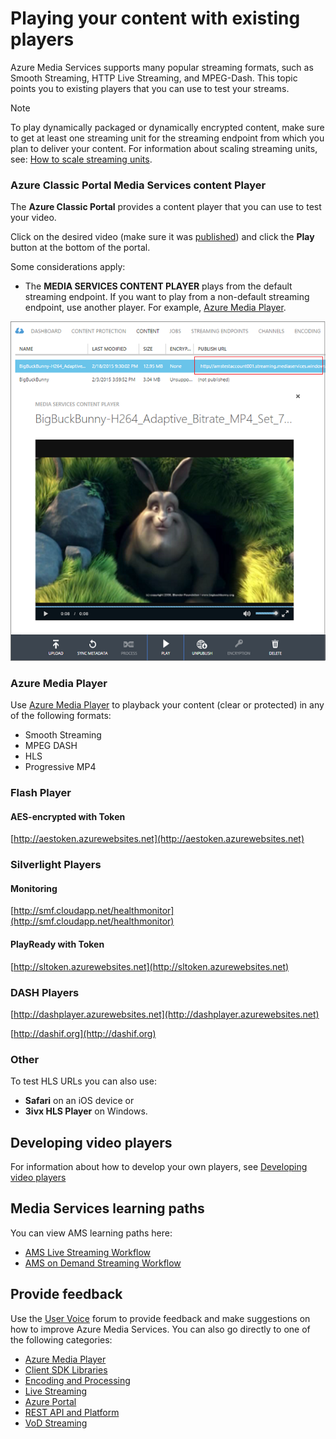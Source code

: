 <properties 
    pageTitle="Playback your content" 
    description="This topic lists existing players that you can use to playback your content." 
    services="media-services" 
    documentationCenter="" 
    authors="Juliako" 
    manager="dwrede" 
    editor=""/>

<tags 
    ms.service="media-services" 
    ms.workload="media" 
    ms.tgt_pltfrm="na" 
    ms.devlang="na" 
    ms.topic="article" 
    ms.date="11/03/2015"
    ms.author="juliako"/>


# Playing your content with existing players
Azure Media Services supports many popular streaming formats, such as Smooth Streaming, HTTP Live Streaming, and MPEG-Dash. This topic points you to existing players that you can use to test your streams.  

> [!NOTE]
> To play dynamically packaged or dynamically encrypted content, make sure to get at least one streaming unit for the streaming endpoint from which you plan to deliver your content. For information about scaling streaming units, see: [How to scale streaming units](media-services-manage-origins.md#scale_streaming_endpoints).
> 
> 
### Azure Classic Portal Media Services content Player
The **Azure Classic Portal** provides a content player that you can use to test your video.

Click on the desired video (make sure it was [published](media-services-manage-content.md#publish)) and click the **Play** button at the bottom of the portal. 

Some considerations apply:

* The **MEDIA SERVICES CONTENT PLAYER** plays from the default streaming endpoint. If you want to play from a non-default streaming endpoint, use another player. For example, [Azure Media Player](http://amsplayer.azurewebsites.net/azuremediaplayer.html).

![AMSPlayer][AMSPlayer]

### Azure Media Player
Use [Azure Media Player](http://amsplayer.azurewebsites.net/azuremediaplayer.html) to playback your content (clear or protected) in any of the following formats:

* Smooth Streaming
* MPEG DASH
* HLS
* Progressive MP4

### Flash Player
#### AES-encrypted with Token
[http://aestoken.azurewebsites.net](http://aestoken.azurewebsites.net)

### Silverlight Players
#### Monitoring
[http://smf.cloudapp.net/healthmonitor](http://smf.cloudapp.net/healthmonitor)

#### PlayReady with Token
[http://sltoken.azurewebsites.net](http://sltoken.azurewebsites.net)

### DASH Players
[http://dashplayer.azurewebsites.net](http://dashplayer.azurewebsites.net)

[http://dashif.org](http://dashif.org)

### Other
To test HLS URLs you can also use:

* **Safari** on an iOS device or
* **3ivx HLS Player** on Windows.

## Developing video players
For information about how to develop your own players, see [Developing video players](media-services-develop-video-players.md)

## Media Services learning paths
You can view AMS learning paths here:

- [AMS Live Streaming Workflow](https://azure.microsoft.com/documentation/learning-paths/media-services-streaming-live/)
- [AMS on Demand Streaming Workflow](https://azure.microsoft.com/documentation/learning-paths/media-services-streaming-on-demand/)

## Provide feedback
Use the [User Voice](http://go.microsoft.com/fwlink/?linkid=698785&clcid=0x409) forum to provide feedback and make suggestions on how to improve Azure Media Services. You can also go directly to one of the following categories: 

- [Azure Media Player](https://feedback.azure.com/forums/169396-media-services/category/109320-azure-media-player/)
- [Client SDK Libraries](https://feedback.azure.com/forums/169396-media-services/category/144435-client-sdks/)
- [Encoding and Processing](https://feedback.azure.com/forums/169396-media-services/category/144411-encoding-and-processing/)
- [Live Streaming](https://feedback.azure.com/forums/169396-media-services/category/144414-live-streaming/)
- [Azure Portal](https://feedback.azure.com/forums/169396-media-services/category/144432-portal/)
- [REST API and Platform](https://feedback.azure.com/forums/169396-media-services/category/144423-rest-api-and-platform/)
- [VoD Streaming](https://feedback.azure.com/forums/169396-media-services/category/144429-vod-streaming/)

[AMSPlayer]: ./media/media-services-playback-content-with-existing-players/media-services-portal-player.png 